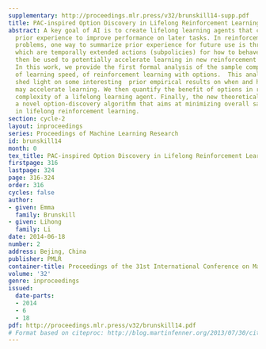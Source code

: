 ```yaml
---
supplementary: http://proceedings.mlr.press/v32/brunskill14-supp.pdf
title: PAC-inspired Option Discovery in Lifelong Reinforcement Learning
abstract: A key goal of AI is to create lifelong learning agents that can leverage
  prior experience to improve performance on later tasks. In reinforcement-learning
  problems, one way to summarize prior experience for future use is through options,
  which are temporally extended actions (subpolicies) for how to behave. Options can
  then be used to potentially accelerate learning in new reinforcement learning tasks.
  In this work, we provide the first formal analysis of the sample complexity, a measure
  of learning speed, of reinforcement learning with options.  This analysis helps
  shed light on some interesting  prior empirical results on when and how options
  may accelerate learning. We then quantify the benefit of options in reducing sample
  complexity of a lifelong learning agent. Finally, the new theoretical insights inspire
  a novel option-discovery algorithm that aims at minimizing overall sample complexity
  in lifelong reinforcement learning.
section: cycle-2
layout: inproceedings
series: Proceedings of Machine Learning Research
id: brunskill14
month: 0
tex_title: PAC-inspired Option Discovery in Lifelong Reinforcement Learning
firstpage: 316
lastpage: 324
page: 316-324
order: 316
cycles: false
author:
- given: Emma
  family: Brunskill
- given: Lihong
  family: Li
date: 2014-06-18
number: 2
address: Bejing, China
publisher: PMLR
container-title: Proceedings of the 31st International Conference on Machine Learning
volume: '32'
genre: inproceedings
issued:
  date-parts:
  - 2014
  - 6
  - 18
pdf: http://proceedings.mlr.press/v32/brunskill14.pdf
# Format based on citeproc: http://blog.martinfenner.org/2013/07/30/citeproc-yaml-for-bibliographies/
---
```

